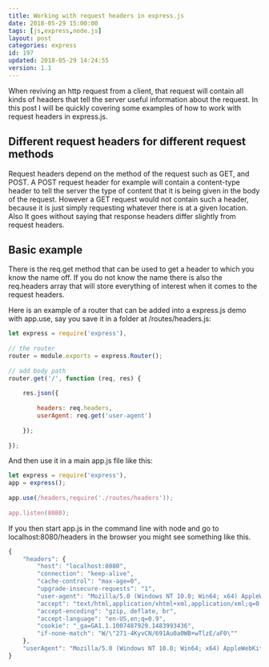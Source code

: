 ```yaml
---
title: Working with request headers in express.js
date: 2018-05-29 15:00:00
tags: [js,express,node.js]
layout: post
categories: express
id: 197
updated: 2018-05-29 14:24:55
version: 1.1
---
```


When reviving an http request from a client, that request will contain all kinds of headers that tell the server useful information about the request. In this post I will be quickly covering some examples of how to work with request headers in express.js.

<!-- more -->

## Different request headers for different request methods

Request headers depend on the method of the request such as GET, and POST. A POST request header for example will contain a content-type header to tell the server the type of content that it is being given in the body of the request. However a GET request would not contain such a header, because it is just simply requesting whatever there is at a given location. Also It goes without saying that response headers differ slightly from request headers.

## Basic example

There is the req.get method that can be used to get a header to which you know the name off. If you do not know the name there is also the req.headers array that will store everything of interest when it comes to the request headers.

Here is an example of a router that can be added into a express.js demo with app.use, say you save it in a folder at /routes/headers.js:

```js
let express = require('express'),
 
// the router
router = module.exports = express.Router();
 
// add body path
router.get('/', function (req, res) {
 
    res.json({
 
        headers: req.headers,
        userAgent: req.get('user-agent')
 
    });
 
});
```

And then use it in a main app.js file like this:

```js
let express = require('express'),
app = express();
 
app.use(/headers,require('./routes/headers'));
 
app.listen(8080);
```

If you then start app.js in the command line with node and go to localhost:8080/headers in the browser you might see something like this.

```js
{
    "headers": {
        "host": "localhost:8080",
        "connection": "keep-alive",
        "cache-control": "max-age=0",
        "upgrade-insecure-requests": "1",
        "user-agent": "Mozilla/5.0 (Windows NT 10.0; Win64; x64) AppleWebKit/537.36 (KHTML, like Gecko) Chrome/66.0.3359.181 Safari/537.36",
        "accept": "text/html,application/xhtml+xml,application/xml;q=0.9,image/webp,image/apng,*/*;q=0.8",
        "accept-encoding": "gzip, deflate, br",
        "accept-language": "en-US,en;q=0.9",
        "cookie": "_ga=GA1.1.1007487929.1483993436",
        "if-none-match": "W/\"271-4KyvCN/691Au0a0WB+wTlzE/aF0\""
    },
    "userAgent": "Mozilla/5.0 (Windows NT 10.0; Win64; x64) AppleWebKit/537.36 (KHTML, like Gecko) Chrome/66.0.3359.181 Safari/537.36"
}
```
